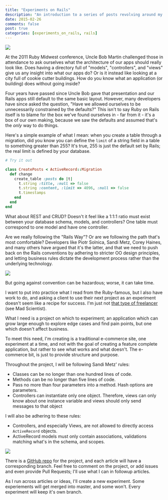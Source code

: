 ```yaml
---
title: "Experiments on Rails"
description: "An introduction to a series of posts revolving around my experiments with Ruby on Rails"
date: 2015-02-26
comments: false
post: true
categories: [experiments_on_rails, rails]
---
```


<img src="//samuelmullen.com/images/experiments_on_rails/unclebob_madsci.jpg" class="img-thumbnail img-right">

At the 2011 Ruby Midwest conference, Uncle Bob Martin challenged those in
attendance to ask ourselves what the architecture of our apps should really look
like. Does having a directory full of "models", "controllers", and "views" give
us any insight into what our apps do? Or is it instead like looking at a city
full of cookie cutter buildings. How do you know what an application (or
building) does without going inside?

Four years have passed since Uncle Bob gave that presentation and our Rails
apps still default to the same basic layout. However, many developers have since
asked the question, "Have we allowed ourselves to be unnecessarily constrained
by the defaults?" This isn't to say Ruby on Rails itself is to blame for the box
we've found ourselves in - far from it - it's a box of our own making, because
we saw the defaults and assumed that's the *only* way to do things.

Here's a simple example of what I mean: when you create a table through a
migration, did you know you can define the `limit` of a string field in a table
to something greater than 255?  It's true, 255 is just the default set by Rails;
the real limit is defined by your database.

``` ruby
# Try it out

class CreatePosts < ActiveRecord::Migration
  def change
    create_table :posts do |t|
      t.string :title, :null => false
      t.string :content, :limit => 4096, :null => false
      t.timestamps
    end
  end
end
```

What about REST and CRUD? Doesn't it feel like a 1:1:1 ratio must exist between
your database schema, models, and controllers? One table must correspond to one
model and have one controller.

Are we really following the "Rails Way"? Or are we following the path that's
most comfortable? Developers like Piotr Solnica, Sandi Metz, Corey Haines, and
many others have argued that it's the latter, and that we need to push back on
the Rails conventions by adhering to stricter OO design principles, and letting
business rules dictate the development process rather than the underlying
technology.

<img src="//samuelmullen.com/images/experiments_on_rails/badtime.jpg" class="img-thumbnail img-right">

But going against convention can be hazardous; worse, it can take time. 

I want to put into practice what I read from the Ruby-famous, but I also have
work to do, and asking a client to use their next project as an experiment
doesn't seem like a recipe for success. I'm just not [that type of
freelancer](//samuelmullen.com/2015/02/the-12-freelancer-archetypes) (see
Mad Scientist). 

What I need is a project on which to experiment; an application which can grow
large enough to explore edge cases and find pain points, but one which doesn't
affect business.

To meet this need, I'm creating is a traditional e-commerce site, one experiment
at a time, and not with the goal of creating a feature complete application,
but rather to see what works and what doesn't. The e-commerce bit, is just to
provide structure and purpose.

Throughout the project, I will be following Sandi Metz' rules:

* Classes can be no longer than one hundred lines of code.
* Methods can be no longer than five lines of code.
* Pass no more than four parameters into a method. Hash options are parameters.
* Controllers can instantiate only one object. Therefore, views can only know
  about one instance variable and views should only send messages to that object

I will also be adhering to these rules:

* Controllers, and especially Views, are not allowed to directly access
  `ActiveRecord` objects.
* ActiveRecord models must only contain associations, validations matching
  what's in the schema, and scopes.

<img src="//samuelmullen.com/images/experiments_on_rails/its_alive.jpg" class="img-thumbnail img-right">

There is a [GitHub repo](https://github.com/samullen/experiments_on_rails) for
the project, and each article will have a corresponding branch. Feel free to
comment on the project, or add issues and even provide Pull Requests; I'll use
what I can in followup articles.

As I run across articles or ideas, I'll create a new experiment. Some
experiements will get merged into master, and some won't. Every experiment will
keep it's own branch.

<div class="clearfix"></div>
